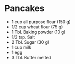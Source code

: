 # Pancakes
- 1 cup all purpose flour (150 g)
- 1/2 cup wheat flour (75 g)
- 1 Tbl. Baking powder (10 g)
- 1/2 tsp. Salt 
- 2 Tbl. Sugar (30 g)
- 1 cup milk
- 1 egg
- 3 Tbl. Butter melted
